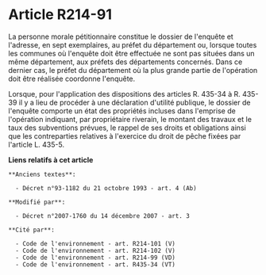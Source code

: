 # Article R214-91

La personne morale pétitionnaire constitue le dossier de l'enquête et l'adresse, en sept exemplaires, au préfet du
département ou, lorsque toutes les communes où l'enquête doit être effectuée ne sont pas situées dans un même département,
aux préfets des départements concernés. Dans ce dernier cas, le préfet du département où la plus grande partie de l'opération
doit être réalisée coordonne l'enquête. 

Lorsque, pour l'application des dispositions des articles R. 435-34 à R. 435-39 il y a lieu de procéder à une déclaration
d'utilité publique, le dossier de l'enquête comporte un état des propriétés incluses dans l'emprise de l'opération indiquant,
par propriétaire riverain, le montant des travaux et le taux des subventions prévues, le rappel de ses droits et obligations
ainsi que les contreparties relatives à l'exercice du droit de pêche fixées par l'article L. 435-5.

**Liens relatifs à cet article**

	**Anciens textes**:

	  - Décret n°93-1182 du 21 octobre 1993 - art. 4 (Ab)

	**Modifié par**:

	  - Décret n°2007-1760 du 14 décembre 2007 - art. 3

	**Cité par**:

	  - Code de l'environnement - art. R214-101 (V)
	  - Code de l'environnement - art. R214-102 (V)
	  - Code de l'environnement - art. R214-99 (VD)
	  - Code de l'environnement - art. R435-34 (VT)
